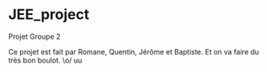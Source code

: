 # JEE_project

Projet Groupe 2

Ce projet est fait par Romane, Quentin, Jérôme et Baptiste.
Et on va faire du très bon boulot. \o/
uu